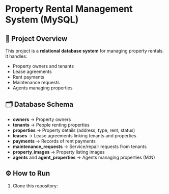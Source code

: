 # Property Rental Management System (MySQL)

## 📌 Project Overview
This project is a **relational database system** for managing property rentals.  
It handles:
- Property owners and tenants
- Lease agreements
- Rent payments
- Maintenance requests
- Agents managing properties

## 🗂 Database Schema
- **owners** → Property owners  
- **tenants** → People renting properties  
- **properties** → Property details (address, type, rent, status)  
- **leases** → Lease agreements linking tenants and properties  
- **payments** → Records of rent payments  
- **maintenance_requests** → Service/repair requests from tenants  
- **property_images** → Property listing images  
- **agents** and **agent_properties** → Agents managing properties (M:N)

## ⚙️ How to Run
1. Clone this repository:
   ```bash
 
